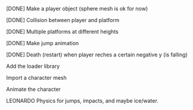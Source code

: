 [DONE] Make a player object (sphere mesh is ok for now)

[DONE] Collision between player and platform

[DONE] Multiple platforms at different heights

[DONE] Make jump animation

[DONE] Death (restart) when player reches a certain negative y (is falling)

Add the loader library

Import a character mesh

Animate the character

LEONARDO
Physics for jumps, impacts, and maybe ice/water.